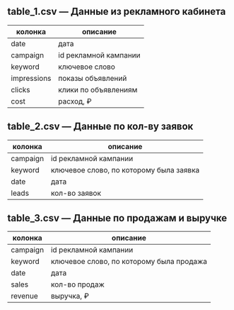 ## table_1.csv — Данные из рекламного кабинета

| колонка | описание |
|---------|----------|
| date | дата |
| campaign | id рекламной кампании |
| keyword | ключевое слово |
| impressions | показы объявлений |
| clicks | клики по объявлениям |
| cost | расход, ₽ |

## table_2.csv — Данные по кол-ву заявок

| колонка | описание |
|---------|----------|
| campaign | id рекламной кампании |
| keyword | ключевое слово, по которому была заявка |
| date | дата |
| leads | кол-во заявок |

## table_3.csv — Данные по продажам и выручке

| колонка | описание |
|---------|----------|
| campaign | id рекламной кампании |
| keyword | ключевое слово, по которому была продажа |
| date | дата |
| sales | кол-во продаж |
| revenue | выручка, ₽ |
